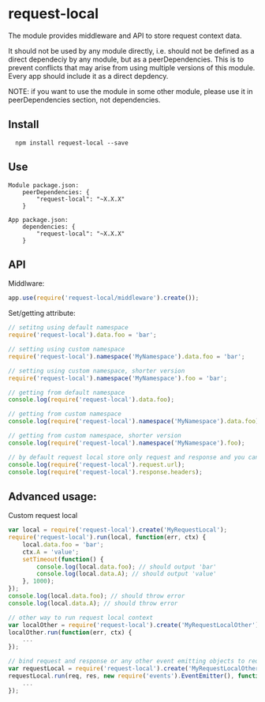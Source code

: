 request-local
=====
The module provides middleware and API to store request context data.

It should not be used by any module directly, i.e. should not be defined as a direct dependeciy by any module, but as a peerDependencies. This is to prevent conflicts that may arise from using multiple versions of this module.
Every app should include it as a direct depdency.

NOTE: if you want to use the module in some other module, please use it in peerDependencies section, not dependencies.

## Install

```
  npm install request-local --save
```
## Use
```
Module package.json:
    peerDependencies: {
    	"request-local": "~X.X.X"
	}

App package.json:
    dependencies: {
    	"request-local": "~X.X.X"
	}
```

## API

Middlware:
```javascript
app.use(require('request-local/middleware').create());
```

Set/getting attribute:
```javascript
// setitng using default namespace
require('request-local').data.foo = 'bar';

// setting using custom namespace
require('request-local').namespace('MyNamespace').data.foo = 'bar';

// setting using custom namespace, shorter version
require('request-local').namespace('MyNamespace').foo = 'bar';

// getting from default namespace
console.log(require('request-local').data.foo);

// getting from custom namespace
console.log(require('request-local').namespace('MyNamespace').data.foo);

// getting from custom namespace, shorter version
console.log(require('request-local').namespace('MyNamespace').foo);

// by default request local store only request and response and you can access it
console.log(require('request-local').request.url);
console.log(require('request-local').response.headers);
```

## Advanced usage:
Custom request local
```javascript
var local = require('request-local').create('MyRequestLocal');
require('request-local').run(local, function(err, ctx) {
	local.data.foo = 'bar';
	ctx.A = 'value';
	setTimeout(function() {
		console.log(local.data.foo); // should output 'bar'
		console.log(local.data.A); // should output 'value'
	}, 1000);
});
console.log(local.data.foo); // should throw error
console.log(local.data.A); // should throw error

// other way to run request local context
var localOther = require('request-local').create('MyRequestLocalOther');
localOther.run(function(err, ctx) {
	...
});

// bind request and response or any other event emitting objects to request local context
var requestLocal = require('request-local').create('MyRequestLocalOther');
requestLocal.run(req, res, new require('events').EventEmitter(), function(err, ctx) {
	...
});
```